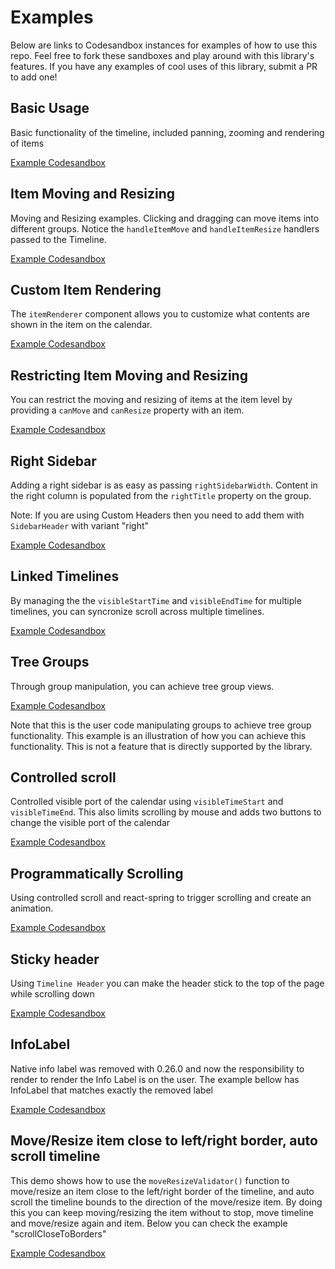 # Examples

Below are links to Codesandbox instances for examples of how to use this repo. Feel free to fork these sandboxes and play around with this library's features. If you have any examples of cool uses of this library, submit a PR to add one!

## Basic Usage

Basic functionality of the timeline, included panning, zooming and rendering of items

[Example Codesandbox](https://codesandbox.io/s/w6xvqzno4w)

## Item Moving and Resizing

Moving and Resizing examples. Clicking and dragging can move items into different groups. Notice the `handleItemMove` and `handleItemResize` handlers passed to the Timeline.

[Example Codesandbox](https://codesandbox.io/s/q3rkx1478q)

## Custom Item Rendering

The `itemRenderer` component allows you to customize what contents are shown in the item on the calendar.

[Example Codesandbox](https://codesandbox.io/s/k0wn41y0o7)

<!-- ## Custom Item Rendering using `timelineContext` - position sub items

Using `itemRenderer` and `timelineContext` [docs](https://github.com/namespace-ee/react-calendar-timeline#itemrenderer), you can position elements within the context of the calendar within an item.

[Example Codesandbox](https://codesandbox.io/s/6y15696o23) -->

<!-- ## Custom Item Rendering using `timelineContext` - conditionally render components

Using `itemRenderer` [docs] you can render different components based on the `timelineContext` zoom (`visibleTimeStart` and `visibleTimeEnd`). Zoom in and out to see item render with slightly different elements.

[Example Codesandbox](https://codesandbox.io/s/r74qoxw94p) -->

## Restricting Item Moving and Resizing

You can restrict the moving and resizing of items at the item level by providing a `canMove` and `canResize` property with an item.

[Example Codesandbox](https://codesandbox.io/s/lp887wv6l)

## Right Sidebar

Adding a right sidebar is as easy as passing `rightSidebarWidth`. Content in the right column is populated from the `rightTitle` property on the group. 

Note: If you are using Custom Headers then you need to add them with `SidebarHeader` with variant "right"

[Example Codesandbox](https://codesandbox.io/s/j3wrw6rl4v)

## Linked Timelines

By managing the the `visibleStartTime` and `visibleEndTime` for multiple timelines, you can syncronize scroll across multiple timelines.

[Example Codesandbox](https://codesandbox.io/s/6j04z5rjjr)

## Tree Groups

Through group manipulation, you can achieve tree group views.

[Example Codesandbox](https://codesandbox.io/s/r1mxzj581m)

Note that this is the user code manipulating groups to achieve tree group functionality. This example is an illustration of how you can achieve this functionality. This is not a feature that is directly supported by the library.

## Controlled scroll

Controlled visible port of the calendar using `visibleTimeStart` and `visibleTimeEnd`. This also limits scrolling by mouse and adds two buttons to change the visible port of the calendar

[Example Codesandbox](https://codesandbox.io/s/timeline-demo-controlled-visible-time-no-scroll-659jb)

## Programmatically Scrolling

Using controlled scroll and react-spring to trigger scrolling and create an animation.

[Example Codesandbox](https://codesandbox.io/s/timeline-demo-programmatic-scroll-3kq2503y8p)

## Sticky header

Using `Timeline Header` you can make the header stick to the top of the page while scrolling down

[Example Codesandbox](https://codesandbox.io/s/w6xvqzno4w)

## InfoLabel 

Native info label was removed with 0.26.0 and now the responsibility to render to render the Info Label is on the user. The example bellow has InfoLabel that matches exactly the removed label

[Example Codesandbox](https://codesandbox.io/s/timeline-demo-info-label-neec9)

## Move/Resize item close to left/right border, auto scroll timeline 

This demo shows how to use the `moveResizeValidator()` function to move/resize an item close to the left/right border of the timeline, and auto scroll the timeline bounds to the direction of the move/resize item. By doing this you can keep moving/resizing the item without to stop, move timeline and move/resize again and item. Below you can check the example "scrollCloseToBorders"

[Example Codesandbox](https://codesandbox.io/p/github/davidbejarcaceres/react-calendar-timeline/demo/MoveResize-items-moves-timeline-when-item-close-to-left-right-border)

